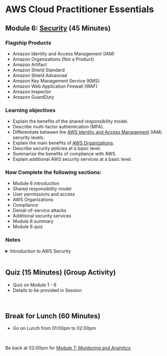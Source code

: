 # AWS Cloud Practitioner Essentials

## Module 6: [Security](https://www.mindmeister.com/map/2768000010) (45 Minutes)

### Flagship Products
* Amazon Identity and Access Management (IAM)
* Amazon Organizations (Not a Product)
* Amazon Artifact
* Amazon Shield Standard 
* Amazon Shield Advanced
* Amazon Key Management Service (KMS)
* Amazon Web Application Firewall (WAF)
* Amazon Inspector
* Amazon GuardDuty

### Learning objectives
* Explain the benefits of the shared responsibility model.
* Describe multi-factor authentication (MFA).
* Differentiate between the [AWS Identity and Access Management](https://aws.amazon.com/iam/) (IAM) security levels.
* Explain the main benefits of [AWS Organizations](https://aws.amazon.com/organizations/).
* Describe security policies at a basic level.
* Summarize the benefits of compliance with AWS.
* Explain additional AWS security services at a basic level.

### Now Complete the following sections:
* Module 6 introduction
* Shared responsibility model
* User permissions and access
* AWS Organizations
* Compliance
* Denial-of-service attacks
* Additional security services
* Module 6 summary
* Module 6 quiz

### Notes
<details class="faq box"><summary>Introduction to AWS Security</summary>
<p>

![image](https://user-images.githubusercontent.com/18049790/228769420-67566625-0e59-46d7-a85a-aaec5c63fe16.png)

</p>
</details>
<br>

## Quiz (15 Minutes) (Group Activity)
* Quiz on Module 1 - 6
* Details to be provided in Session
<br>

## Break for Lunch (60 Minutes)
* Go on Lunch from 01:00pm to 02:00pm
<br>

Be back at 02:00pm for [Module 7: Monitoring and Analytics](https://github.com/jamesbuckett/aws-cloud-practitioner-essentials/blob/main/05-fifth-time-block.md)